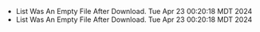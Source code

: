 *  List Was An Empty File After Download. Tue Apr 23 00:20:18 MDT 2024
*  List Was An Empty File After Download. Tue Apr 23 00:20:18 MDT 2024
